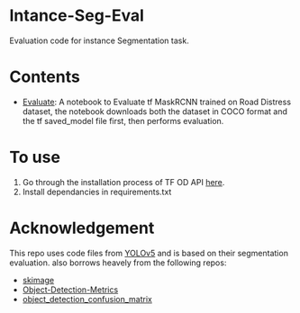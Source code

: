 # Intance-Seg-Eval
Evaluation code for instance Segmentation task.

# Contents
- [Evaluate](https://github.com/Abd-elr4hman/Intance-Seg-Eval/blob/main/Evaluate.ipynb): A notebook to Evaluate tf MaskRCNN trained on Road Distress dataset, the notebook downloads both the dataset in COCO format and the tf saved_model file first, then performs evaluation. 

# To use
1. Go through the installation process of TF OD API [here](https://github.com/tensorflow/models/blob/master/research/object_detection/g3doc/tf2.md).
2. Install dependancies in requirements.txt

# Acknowledgement
This repo uses code files from [YOLOv5](https://github.com/ultralytics/yolov5) and is based on their segmentation evaluation.
also borrows heavely from the following repos:
- [skimage](https://github.com/scikit-image/scikit-image/blob/main/skimage/draw/_polygon2mask.py)
- [Object-Detection-Metrics](https://github.com/rafaelpadilla/Object-Detection-Metrics)
- [object_detection_confusion_matrix](https://github.com/kaanakan/object_detection_confusion_matrix)
